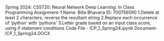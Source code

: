Spring 2024: CS5720: Neural Network Deep Learning: In Class Programming Assignment-1
Name: Billa Bhavana ID: 700756590
1.Delete at least 2 characters, reverse the resultant string
2.Replace each occurrence of ‘python’ with ‘pythons’
3.Letter grade based on an input class score, using if statement conditions
Code File - ICP_1_Spring24.ipynb Document- ICP_1_Spring24.DOCX
